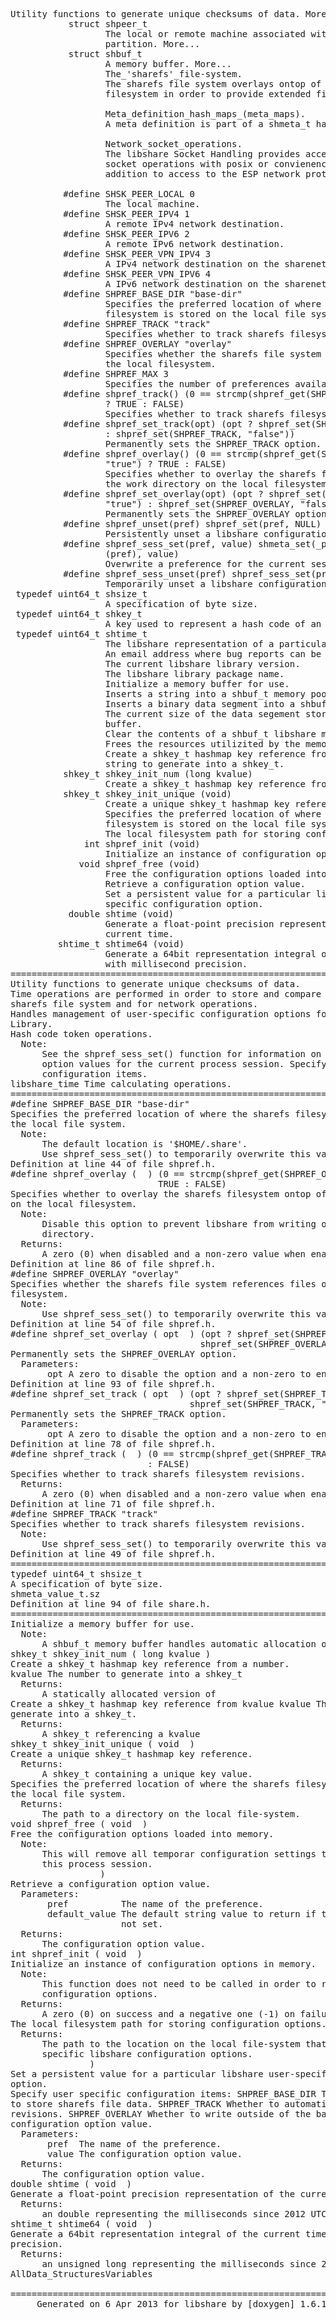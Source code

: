 <pre>



Utility functions to generate unique checksums of data. More...
           struct shpeer_t
                  The local or remote machine associated with the sharefs
                  partition. More...
           struct shbuf_t
                  A memory buffer. More...
                  The_'sharefs'_file-system.
                  The sharefs file system overlays ontop of your current
                  filesystem in order to provide extended file operations.

                  Meta_definition_hash_maps_(meta_maps).
                  A meta definition is part of a shmeta_t hashmap.

                  Network_socket_operations.
                  The libshare Socket Handling provides access to regular
                  socket operations with posix or convienence functions in
                  addition to access to the ESP network protocol.

          #define SHSK_PEER_LOCAL 0
                  The local machine.
          #define SHSK_PEER_IPV4 1
                  A remote IPv4 network destination.
          #define SHSK_PEER_IPV6 2
                  A remote IPv6 network destination.
          #define SHSK_PEER_VPN_IPV4 3
                  A IPv4 network destination on the sharenet VPN.
          #define SHSK_PEER_VPN_IPV6 4
                  A IPv6 network destination on the sharenet VPN.
          #define SHPREF_BASE_DIR "base-dir"
                  Specifies the preferred location of where the sharefs
                  filesystem is stored on the local file system.
          #define SHPREF_TRACK "track"
                  Specifies whether to track sharefs filesystem revisions.
          #define SHPREF_OVERLAY "overlay"
                  Specifies whether the sharefs file system references files on
                  the local filesystem.
          #define SHPREF_MAX 3
                  Specifies the number of preferences available.
          #define shpref_track() (0 == strcmp(shpref_get(SHPREF_TRACK), "true")
                  ? TRUE : FALSE)
                  Specifies whether to track sharefs filesystem revisions.
          #define shpref_set_track(opt) (opt ? shpref_set(SHPREF_TRACK, "true")
                  : shpref_set(SHPREF_TRACK, "false"))
                  Permanently sets the SHPREF_TRACK option.
          #define shpref_overlay() (0 == strcmp(shpref_get(SHPREF_OVERLAY),
                  "true") ? TRUE : FALSE)
                  Specifies whether to overlay the sharefs filesystem ontop of
                  the work directory on the local filesystem.
          #define shpref_set_overlay(opt) (opt ? shpref_set(SHPREF_OVERLAY,
                  "true") : shpref_set(SHPREF_OVERLAY, "false"))
                  Permanently sets the SHPREF_OVERLAY option.
          #define shpref_unset(pref) shpref_set(pref, NULL)
                  Persistently unset a libshare configuration option.
          #define shpref_sess_set(pref, value) shmeta_set(_pref, shkey_init_str
                  (pref), value)
                  Overwrite a preference for the current session.
          #define shpref_sess_unset(pref) shpref_sess_set(pref, NULL)
                  Temporarily unset a libshare configuration option.
 typedef uint64_t shsize_t
                  A specification of byte size.
 typedef uint64_t shkey_t
                  A key used to represent a hash code of an object.
 typedef uint64_t shtime_t
                  The libshare representation of a particular time.
                  An email address where bug reports can be submitted.
                  The current libshare library version.
                  The libshare library package name.
                  Initialize a memory buffer for use.
                  Inserts a string into a shbuf_t memory pool.
                  Inserts a binary data segment into a shbuf_t memory pool.
                  The current size of the data segement stored in the memory
                  buffer.
                  Clear the contents of a shbuf_t libshare memory buffer.
                  Frees the resources utilizited by the memory buffer.
                  Create a shkey_t hashmap key reference from kvalue kvalue The
                  string to generate into a shkey_t.
          shkey_t shkey_init_num (long kvalue)
                  Create a shkey_t hashmap key reference from a number.
          shkey_t shkey_init_unique (void)
                  Create a unique shkey_t hashmap key reference.
                  Specifies the preferred location of where the sharefs
                  filesystem is stored on the local file system.
                  The local filesystem path for storing configuration options.
              int shpref_init (void)
                  Initialize an instance of configuration options in memory.
             void shpref_free (void)
                  Free the configuration options loaded into memory.
                  Retrieve a configuration option value.
                  Set a persistent value for a particular libshare user-
                  specific configuration option.
           double shtime (void)
                  Generate a float-point precision representation of the
                  current time.
         shtime_t shtime64 (void)
                  Generate a 64bit representation integral of the current time
                  with millisecond precision.
===============================================================================
Utility functions to generate unique checksums of data.
Time operations are performed in order to store and compare timestamps in the
sharefs file system and for network operations.
Handles management of user-specific configuration options for the Share
Library.
Hash code token operations.
  Note:
      See the shpref_sess_set() function for information on overwriting an
      option values for the current process session. Specify user specific
      configuration items.
libshare_time Time calculating operations.
===============================================================================
#define SHPREF_BASE_DIR "base-dir"
Specifies the preferred location of where the sharefs filesystem is stored on
the local file system.
  Note:
      The default location is '$HOME/.share'.
      Use shpref_sess_set() to temporarily overwrite this value.
Definition at line 44 of file shpref.h.
#define shpref_overlay (  ) (0 == strcmp(shpref_get(SHPREF_OVERLAY), "true") ?
                            TRUE : FALSE)
Specifies whether to overlay the sharefs filesystem ontop of the work directory
on the local filesystem.
  Note:
      Disable this option to prevent libshare from writing outside of the base
      directory.
  Returns:
      A zero (0) when disabled and a non-zero value when enabled.
Definition at line 86 of file shpref.h.
#define SHPREF_OVERLAY "overlay"
Specifies whether the sharefs file system references files on the local
filesystem.
  Note:
      Use shpref_sess_set() to temporarily overwrite this value.
Definition at line 54 of file shpref.h.
#define shpref_set_overlay ( opt  ) (opt ? shpref_set(SHPREF_OVERLAY, "true") :
                                    shpref_set(SHPREF_OVERLAY, "false"))
Permanently sets the SHPREF_OVERLAY option.
  Parameters:
       opt A zero to disable the option and a non-zero to enable.
Definition at line 93 of file shpref.h.
#define shpref_set_track ( opt  ) (opt ? shpref_set(SHPREF_TRACK, "true") :
                                  shpref_set(SHPREF_TRACK, "false"))
Permanently sets the SHPREF_TRACK option.
  Parameters:
       opt A zero to disable the option and a non-zero to enable.
Definition at line 78 of file shpref.h.
#define shpref_track (  ) (0 == strcmp(shpref_get(SHPREF_TRACK), "true") ? TRUE
                          : FALSE)
Specifies whether to track sharefs filesystem revisions.
  Returns:
      A zero (0) when disabled and a non-zero value when enabled.
Definition at line 71 of file shpref.h.
#define SHPREF_TRACK "track"
Specifies whether to track sharefs filesystem revisions.
  Note:
      Use shpref_sess_set() to temporarily overwrite this value.
Definition at line 49 of file shpref.h.
===============================================================================
typedef uint64_t shsize_t
A specification of byte size.
shmeta_value_t.sz
Definition at line 94 of file share.h.
===============================================================================
Initialize a memory buffer for use.
  Note:
      A shbuf_t memory buffer handles automatic allocation of memory.
shkey_t shkey_init_num ( long kvalue )
Create a shkey_t hashmap key reference from a number.
kvalue The number to generate into a shkey_t
  Returns:
      A statically allocated version of
Create a shkey_t hashmap key reference from kvalue kvalue The string to
generate into a shkey_t.
  Returns:
      A shkey_t referencing a kvalue
shkey_t shkey_init_unique ( void  )
Create a unique shkey_t hashmap key reference.
  Returns:
      A shkey_t containing a unique key value.
Specifies the preferred location of where the sharefs filesystem is stored on
the local file system.
  Returns:
      The path to a directory on the local file-system.
void shpref_free ( void  )
Free the configuration options loaded into memory.
  Note:
      This will remove all temporar configuration settings that have been made
      this process session.
                 )
Retrieve a configuration option value.
  Parameters:
       pref          The name of the preference.
       default_value The default string value to return if the preference is
                     not set.
  Returns:
      The configuration option value.
int shpref_init ( void  )
Initialize an instance of configuration options in memory.
  Note:
      This function does not need to be called in order to retrieve or set
      configuration options.
  Returns:
      A zero (0) on success and a negative one (-1) on failure.
The local filesystem path for storing configuration options.
  Returns:
      The path to the location on the local file-system that contains user-
      specific libshare configuration options.
               )
Set a persistent value for a particular libshare user-specific configuration
option.
Specify user specific configuration items: SHPREF_BASE_DIR The base directory
to store sharefs file data. SHPREF_TRACK Whether to automatically track file
revisions. SHPREF_OVERLAY Whether to write outside of the base directory. Set a
configuration option value.
  Parameters:
       pref  The name of the preference.
       value The configuration option value.
  Returns:
      The configuration option value.
double shtime ( void  )
Generate a float-point precision representation of the current time.
  Returns:
      an double representing the milliseconds since 2012 UTC.
shtime_t shtime64 ( void  )
Generate a 64bit representation integral of the current time with millisecond
precision.
  Returns:
      an unsigned long representing the milliseconds since 2012 UTC.
AllData_StructuresVariables

===============================================================================
     Generated on 6 Apr 2013 for libshare by [doxygen] 1.6.1
</pre>
